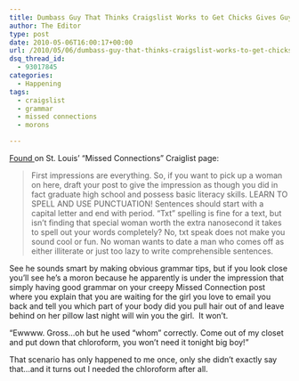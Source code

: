 ```yaml
---
title: Dumbass Guy That Thinks Craigslist Works to Get Chicks Gives Guys Tips on Grammar
author: The Editor
type: post
date: 2010-05-06T16:00:17+00:00
url: /2010/05/06/dumbass-guy-that-thinks-craigslist-works-to-get-chicks-gives-guys-tips-on-grammar/
dsq_thread_id:
  - 93017845
categories:
  - Happening
tags:
  - craigslist
  - grammar
  - missed connections
  - morons

---
```

<a href="http://stlouis.craigslist.org/mis/1725770101.html" target="_blank">Found </a>on St. Louis&#8217; &#8220;Missed Connections&#8221; Craiglist page:

> First impressions are everything. So, if you want to pick up a woman on here, draft your post to give the impression as though you did in fact graduate high school and possess basic literacy skills. LEARN TO SPELL AND USE PUNCTUATION! Sentences should start with a capital letter and end with period. &#8220;Txt&#8221; spelling is fine for a text, but isn&#8217;t finding that special woman worth the extra nanosecond it takes to spell out your words completely? No, txt speak does not make you sound cool or fun. No woman wants to date a man who comes off as either illiterate or just too lazy to write comprehensible sentences.

See he sounds smart by making obvious grammar tips, but if you look close you&#8217;ll see he&#8217;s a moron because he apparently is under the impression that simply having good grammar on your creepy Missed Connection post where you explain that you are waiting for the girl you love to email you back and tell you which part of your body did you pull hair out of and leave behind on her pillow last night will win you the girl.  It won&#8217;t.

&#8220;Ewwww. Gross&#8230;oh but he used &#8220;whom&#8221; correctly. Come out of my closet and put down that chloroform, you won&#8217;t need it tonight big boy!&#8221;

That scenario has only happened to me once, only she didn&#8217;t exactly say that&#8230;and it turns out I needed the chloroform after all.